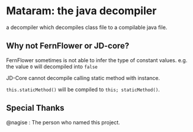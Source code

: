 # Mataram: the java decompiler

a decompiler which decompiles class file to a compilable java file.

## Why not FernFlower or JD-core?

FernFlower sometimes is not able to infer the type of constant values.
e.g. the value `0` will decompiled into `false`

JD-Core cannot decompile calling static method with instance.

`this.staticMethod()` will be compiled to `this; staticMethod()`.

## Special Thanks

@nagise : The person who named this project.
